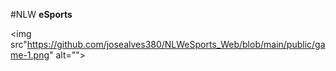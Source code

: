 #NLW **eSports**


<img src"https://github.com/josealves380/NLWeSports_Web/blob/main/public/game-1.png" alt="">
